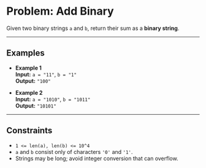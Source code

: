 # Problem: Add Binary

Given two binary strings `a` and `b`, return their sum as a **binary string**.

---

## Examples

- **Example 1**  
  **Input:** `a = "11"`, `b = "1"`  
  **Output:** `"100"`

- **Example 2**  
  **Input:** `a = "1010"`, `b = "1011"`  
  **Output:** `"10101"`

---

## Constraints
- `1 <= len(a), len(b) <= 10^4`  
- `a` and `b` consist only of characters `'0'` and `'1'`.  
- Strings may be long; avoid integer conversion that can overflow.
